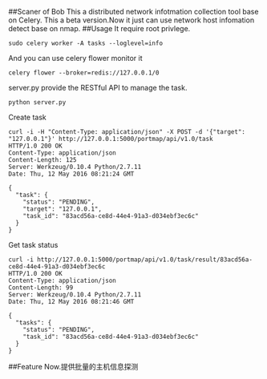 ##Scaner of Bob
This a distributed network infotmation collection tool base on Celery.
This a beta version.Now it just can use network host infomation detect base on nmap.
##Usage
It require root privlege.
```
sudo celery worker -A tasks --loglevel=info
```
And you can use celery flower monitor it
```
celery flower --broker=redis://127.0.0.1/0
```
server.py provide the RESTful API to manage the task.
```
python server.py
```
Create task
```
curl -i -H "Content-Type: application/json" -X POST -d '{"target": "127.0.0.1"}' http://127.0.0.1:5000/portmap/api/v1.0/task
HTTP/1.0 200 OK
Content-Type: application/json
Content-Length: 125
Server: Werkzeug/0.10.4 Python/2.7.11
Date: Thu, 12 May 2016 08:21:24 GMT

{
  "task": {
    "status": "PENDING",
    "target": "127.0.0.1",
    "task_id": "83acd56a-ce8d-44e4-91a3-d034ebf3ec6c"
  }
}
```
Get task status
```
curl -i http://127.0.0.1:5000/portmap/api/v1.0/task/result/83acd56a-ce8d-44e4-91a3-d034ebf3ec6c
HTTP/1.0 200 OK
Content-Type: application/json
Content-Length: 99
Server: Werkzeug/0.10.4 Python/2.7.11
Date: Thu, 12 May 2016 08:21:46 GMT

{
  "tasks": {
    "status": "PENDING",
    "task_id": "83acd56a-ce8d-44e4-91a3-d034ebf3ec6c"
  }
}
```
##Feature
Now.提供批量的主机信息探测